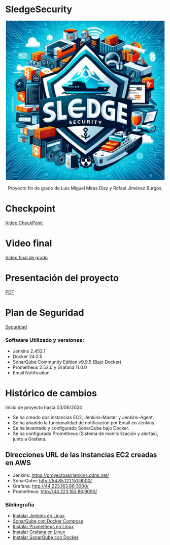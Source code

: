 # SledgeSecurity


<p align="center"><img src="logosledgesecurity.jpg" alt="drawing" style="width:500px;"/></p>

<p align="center">Proyecto fin de grado de Luis Miguel Miras Díaz y Rafael Jiménez Burgos.</p>

# Checkpoint
[Video CheckPoint](https://youtu.be/CTjzCZpz3cc)

# Video final
[Video final de grado](https://youtu.be/rcl0OyXX8Us)

# Presentación del proyecto
[PDF](https://drive.google.com/file/d/19DlPgO09PR1xiacRM9loUG8luHRh3PAU/view?usp=sharing)

# Plan de Seguridad
[Seguridad](https://drive.google.com/file/d/1mKfZqmBkIZlaDVKTDHgvJsAPtrNdZXIF/view?usp=sharing)

### Software Utilizado y versiones:
- Jenkins 2.452.1
- Docker 24.0.5
- SonarQube Community Edition v9.9.5 (Bajo Docker)
- Prometheus 2.52.0 y Grafana 11.0.0
- Email Notification

# Histórico de cambios
Inicio de proyecto hasta 03/06/2024
- Se ha creado dos instancias EC2, Jenkins-Master y Jenkins-Agent.
- Se ha añadido la funcionalidad de notificación por Email en Jenkins.
- Se ha levantado y configurado SonarQube bajo Docker.
- Se ha configurado Prometheus (Sistema de monitorización y alertas), junto a Grafana.

## Direcciones URL de las instancias EC2 creadas en AWS
* Jenkins: https://proyectoasirjenkins.ddns.net/
* SonarQube: http://54.85.121.151:9000/
* Grafana: http://44.223.163.86:3000/
* Prometheus: http://44.223.163.86:9090/

### Bibliografía
- [Instalar Jenkins en Linux](https://www.jenkins.io/doc/book/installing/linux/)
- [SonarQube con Docker Compose](https://medium.com/@denis.verkhovsky/sonarqube-with-docker-compose-complete-tutorial-2aaa8d0771d4)
- [Instalar Prometheus en Linux](https://prometheus.io/docs/prometheus/latest/getting_started/)
- [Instalar Grafana en Linux](https://grafana.com/docs/grafana/latest/setup-grafana/installation/debian/)
- [Instalar SonarQube con Docker](https://docs.sonarsource.com/sonarqube/latest/setup-and-upgrade/install-the-server/installing-sonarqube-from-docker/)
